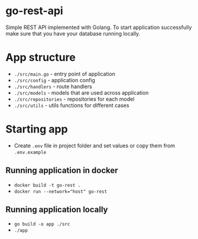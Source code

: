 # go-rest-api
Simple REST API implemented with Golang. To start application successfully make sure that you have your database running locally.

# App structure
* `./src/main.go` - entry point of application
* `./src/config` - application config
* `./src/handlers` - route handlers
* `./src/models` - models that are used across application
* `./src/repositories` - repositories for each model
* `./src/utils` - utils functions for different cases

# Starting app
* Create `.env` file in project folder and set values or copy them from `.env.example`

## Running application in docker
* `docker build -t go-rest .`
* `docker run --network="host" go-rest`

## Running application locally
* `go build -o app ./src`
* `./app`